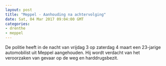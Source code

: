 ```yaml
---
layout: post
title: "Meppel - Aanhouding na achtervolging"
date: Sat, 04 Mar 2017 09:04:00 GMT
categories: 
- drenthe 
- meppel 
---
```


De politie heeft in de nacht van vrijdag 3 op zaterdag 4 maart een 23-jarige automobilist uit Meppel aangehouden. Hij wordt verdacht van het veroorzaken van gevaar op de weg en harddrugsbezit.
